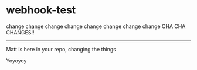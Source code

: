 # webhook-test
change
change
change
change
change
change
change
change
CHA CHA CHANGES!!

-----

Matt is here in your repo, changing the things

Yoyoyoy
